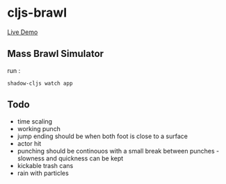 # cljs-brawl

[Live Demo](https://milgra.github.io/cljs-brawl/index.html)

## Mass Brawl Simulator

run :

```shadow-cljs watch app```

## Todo

* time scaling
* working punch
* jump ending should be when both foot is close to a surface
* actor hit
* punching should be continouos with a small break between punches - slowness and quickness can be kept
* kickable trash cans
* rain with particles